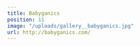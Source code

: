 ```yaml
---
title: Babyganics
position: 11
image: "/uploads/gallery__babyganics.jpg"
url: http://babyganics.com/
---
```


